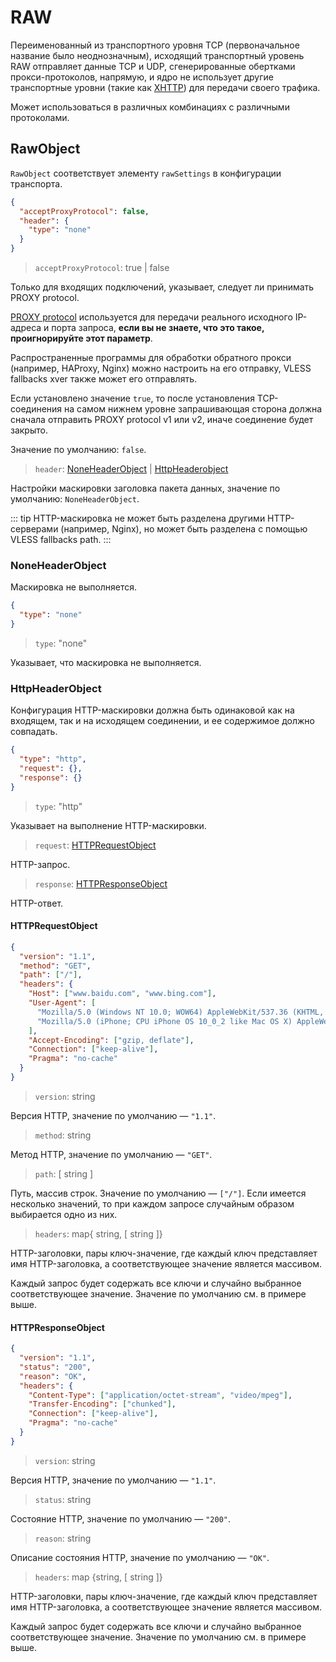 # RAW

Переименованный из транспортного уровня TCP (первоначальное название было
неоднозначным), исходящий транспортный уровень RAW отправляет данные TCP и UDP,
сгенерированные обертками прокси-протоколов, напрямую, и ядро не использует
другие транспортные уровни (такие как
[XHTTP](https://github.com/XTLS/Xray-core/discussions/4113#discussioncomment-11468947))
для передачи своего трафика.

Может использоваться в различных комбинациях с различными протоколами.

## RawObject

`RawObject` соответствует элементу `rawSettings` в конфигурации транспорта.

```json
{
  "acceptProxyProtocol": false,
  "header": {
    "type": "none"
  }
}
```

> `acceptProxyProtocol`: true | false

Только для входящих подключений, указывает, следует ли принимать PROXY protocol.

[PROXY protocol](https://www.haproxy.org/download/2.2/doc/proxy-protocol.txt)
используется для передачи реального исходного IP-адреса и порта запроса, **если
вы не знаете, что это такое, проигнорируйте этот параметр**.

Распространенные программы для обработки обратного прокси (например, HAProxy,
Nginx) можно настроить на его отправку, VLESS fallbacks xver также может его
отправлять.

Если установлено значение `true`, то после установления TCP-соединения на самом
нижнем уровне запрашивающая сторона должна сначала отправить PROXY protocol v1
или v2, иначе соединение будет закрыто.

Значение по умолчанию: `false`.

> `header`: [NoneHeaderObject](#noneheaderobject) |
> [HttpHeaderobject](#httpheaderobject)

Настройки маскировки заголовка пакета данных, значение по умолчанию:
`NoneHeaderObject`.

::: tip HTTP-маскировка не может быть разделена другими HTTP-серверами
(например, Nginx), но может быть разделена с помощью VLESS fallbacks path. :::

### NoneHeaderObject

Маскировка не выполняется.

```json
{
  "type": "none"
}
```

> `type`: "none"

Указывает, что маскировка не выполняется.

### HttpHeaderObject

Конфигурация HTTP-маскировки должна быть одинаковой как на входящем, так и на
исходящем соединении, и ее содержимое должно совпадать.

```json
{
  "type": "http",
  "request": {},
  "response": {}
}
```

> `type`: "http"

Указывает на выполнение HTTP-маскировки.

> `request`: [HTTPRequestObject](#httprequestobject)

HTTP-запрос.

> `response`: [HTTPResponseObject](#httpresponseobject)

HTTP-ответ.

#### HTTPRequestObject

```json
{
  "version": "1.1",
  "method": "GET",
  "path": ["/"],
  "headers": {
    "Host": ["www.baidu.com", "www.bing.com"],
    "User-Agent": [
      "Mozilla/5.0 (Windows NT 10.0; WOW64) AppleWebKit/537.36 (KHTML, like Gecko) Chrome/53.0.2785.143 Safari/537.36",
      "Mozilla/5.0 (iPhone; CPU iPhone OS 10_0_2 like Mac OS X) AppleWebKit/601.1 (KHTML, like Gecko) CriOS/53.0.2785.109 Mobile/14A456 Safari/601.1.46"
    ],
    "Accept-Encoding": ["gzip, deflate"],
    "Connection": ["keep-alive"],
    "Pragma": "no-cache"
  }
}
```

> `version`: string

Версия HTTP, значение по умолчанию — `"1.1"`.

> `method`: string

Метод HTTP, значение по умолчанию — `"GET"`.

> `path`: \[ string \]

Путь, массив строк. Значение по умолчанию — `["/"]`. Если имеется несколько
значений, то при каждом запросе случайным образом выбирается одно из них.

> `headers`: map{ string, \[ string \]}

HTTP-заголовки, пары ключ-значение, где каждый ключ представляет имя
HTTP-заголовка, а соответствующее значение является массивом.

Каждый запрос будет содержать все ключи и случайно выбранное соответствующее
значение. Значение по умолчанию см. в примере выше.

#### HTTPResponseObject

```json
{
  "version": "1.1",
  "status": "200",
  "reason": "OK",
  "headers": {
    "Content-Type": ["application/octet-stream", "video/mpeg"],
    "Transfer-Encoding": ["chunked"],
    "Connection": ["keep-alive"],
    "Pragma": "no-cache"
  }
}
```

> `version`: string

Версия HTTP, значение по умолчанию — `"1.1"`.

> `status`: string

Состояние HTTP, значение по умолчанию — `"200"`.

> `reason`: string

Описание состояния HTTP, значение по умолчанию — `"OK"`.

> `headers`: map {string, \[ string \]}

HTTP-заголовки, пары ключ-значение, где каждый ключ представляет имя
HTTP-заголовка, а соответствующее значение является массивом.

Каждый запрос будет содержать все ключи и случайно выбранное соответствующее
значение. Значение по умолчанию см. в примере выше.
